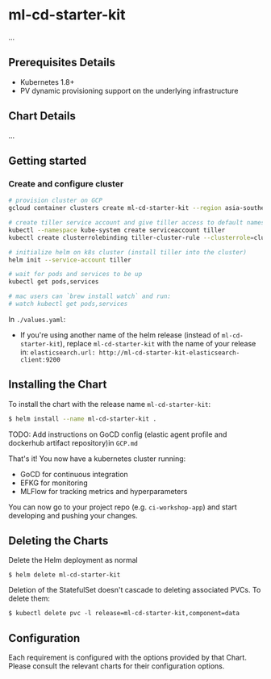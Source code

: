 # ml-cd-starter-kit

...

## Prerequisites Details

* Kubernetes 1.8+
* PV dynamic provisioning support on the underlying infrastructure

## Chart Details

...

## Getting started

### Create and configure cluster

```sh
# provision cluster on GCP
gcloud container clusters create ml-cd-starter-kit --region asia-southeast1

# create tiller service account and give tiller access to default namespace
kubectl --namespace kube-system create serviceaccount tiller
kubectl create clusterrolebinding tiller-cluster-rule --clusterrole=cluster-admin --serviceaccount=kube-system:tiller

# initialize helm on k8s cluster (install tiller into the cluster)
helm init --service-account tiller

# wait for pods and services to be up
kubectl get pods,services 

# mac users can `brew install watch` and run:
# watch kubectl get pods,services
```


In `./values.yaml`:
- If you're using another name of the helm release (instead of `ml-cd-starter-kit`), replace `ml-cd-starter-kit` with the name of your release in: `elasticsearch.url: http://ml-cd-starter-kit-elasticsearch-client:9200`

## Installing the Chart

To install the chart with the release name `ml-cd-starter-kit`:

```bash
$ helm install --name ml-cd-starter-kit .
```

TODO: Add instructions on GoCD config (elastic agent profile and dockerhub artifact repository)in `GCP.md`

That's it! You now have a kubernetes cluster running:
- GoCD for continuous integration
- EFKG for monitoring
- MLFlow for tracking metrics and hyperparameters

You can now go to your project repo (e.g. `ci-workshop-app`) and start developing and pushing your changes.

## Deleting the Charts

Delete the Helm deployment as normal

```
$ helm delete ml-cd-starter-kit
```

Deletion of the StatefulSet doesn't cascade to deleting associated PVCs. To delete them:

```
$ kubectl delete pvc -l release=ml-cd-starter-kit,component=data
```

## Configuration

Each requirement is configured with the options provided by that Chart.
Please consult the relevant charts for their configuration options.
